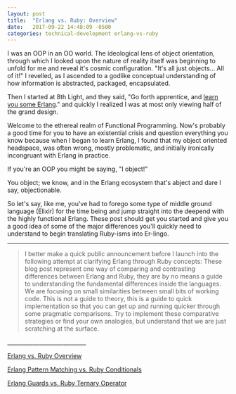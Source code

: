 ```yaml
---
layout: post
title:  "Erlang vs. Ruby: Overview"
date:   2017-09-22 14:48:09 -0500
categories: technical-development erlang-vs-ruby
---
```


I was an OOP in an OO world.  The ideological lens of object orientation, through which I looked upon the nature of reality itself was beginning to unfold for me and reveal it's cosmic configuration. "It's all just objects... All of it!" I revelled, as I ascended to a godlike conceptual understanding of how information is abstracted, packaged, encapsulated.

Then I started at 8th Light, and they said, "Go forth apprentice, and [learn you some Erlang](http://learnyousomeerlang.com/)." and quickly I realized I was at most only viewing half of the grand design.      

Welcome to the ethereal realm of Functional Programming. Now's probably a good time for you to have an existential crisis and question everything you know because when I began to learn Erlang, I found that my object oriented headspace, was often wrong, mostly problematic, and initially ironically incongruant with Erlang in practice.

If you're an OOP you might be saying, "I object!" 

You object; we know, and in the Erlang ecosystem that's abject and dare I say, objectionable.

So let's say, like me, you've had to forego some type of middle ground language (Elixir) for the time being and jump straight into the deepend with the highly functional Erlang.  These post should get you started and give you a good idea of some of the major differences you'll quickly need to understand to begin translating Ruby-isms into Er-lingo.  


____________________________
<blockquote>
I better make a quick public announcement before I launch into the following attempt at clarifying Erlang through Ruby concepts: These blog post represent one way of comparing and contrasting differences between Erlang and Ruby, they are by no means a guide to understanding the fundamental differences inside the languages.  We are focusing on small similarities between small bits of working code. This is not a guide to theory, this is a guide to quick implementation so that you can get up and running quicker through some pragmatic comparisons.  Try to implement these comparative strategies or find your own analogies, but understand that we are just scratching at the surface.
</blockquote>
____________________________

[Erlang vs. Ruby Overview](#)

[Erlang Pattern Matching vs. Ruby Conditionals](../../../2017/09/22/erlang-pattern-matching-vs-ruby-conditionals.html)

[Erlang Guards vs. Ruby Ternary Operator](../../../2017/09/22/erlang-guards-vs-ruby-ternary-operator.html)

